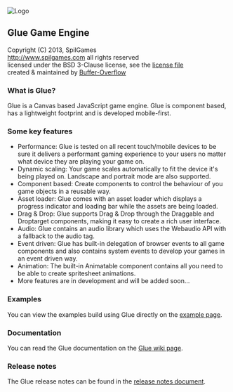 ![Logo](https://raw.github.com/spilgames/glue/master/img/glue-logo.jpg)

## Glue Game Engine
Copyright (C) 2013, SpilGames  
http://www.spilgames.com
all rights reserved   
licensed under the BSD 3-Clause license, see the [license file](https://github.com/spilgames/5-glue-engine/blob/master/LICENSE)  
created & maintained by [Buffer-Overflow](https://github.com/Buffer-Overflow)  

### What is Glue?
Glue is a Canvas based JavaScript game engine. Glue is component based, has a lightweight footprint and is developed mobile-first.

### Some key features
- Performance: Glue is tested on all recent touch/mobile devices to be sure it delivers a performant gaming experience to your users no matter what device they are playing your game on.
- Dynamic scaling: Your game scales automatically to fit the device it's being played on. Landscape and portrait mode are also supported.
- Component based: Create components to control the behaviour of you game objects in a reusable way.
- Asset loader: Glue comes with an asset loader which displays a progress indicator and loading bar while the assets are being loaded.
- Drag & Drop: Glue supports Drag & Drop through the Draggable and Droptarget components, making it easy to create a rich user interface.
- Audio: Glue contains an audio library which uses the Webaudio API with a fallback to the audio tag.
- Event driven: Glue has built-in delegation of browser events to all game components and also contains system events to develop your games in an event driven way.
- Animation: The built-in Animatable component contains all you need to be able to create spritesheet animations.
- More features are in development and will be added soon...

### Examples
You can view the examples build using Glue directly on the [example page](https://rawgithub.com/spilgames/glue/master/example/index.html).

### Documentation
You can read the Glue documentation on the [Glue wiki page](https://github.com/spilgames/glue/wiki).

### Release notes
The Glue release notes can be found in the [release notes document](https://github.com/spilgames/glue/blob/master/RELEASE.md).
